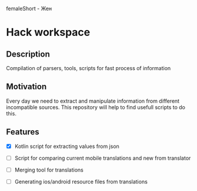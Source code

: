 femaleShort - Жен
# Hack workspace

## Description

Compilation of parsers, tools, scripts for fast process of information

## Motivation

Every day we need to extract and manipulate information from different incompatible sources. This repository will help to find usefull scripts to do this.

## Features

- [X] Kotlin script for extracting values from json
- [ ] Script for comparing current mobile translations and new from translator
- [ ] Merging tool for translations 
- [ ] Generating ios/android resource files from translations


